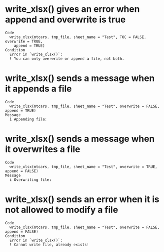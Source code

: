 # write_xlsx() gives an error when append and overwrite is true

    Code
      write_xlsx(mtcars, tmp_file, sheet_name = "Test", TOC = FALSE, overwrite = TRUE,
        append = TRUE)
    Condition
      Error in `write_xlsx()`:
      ! You can only overwrite or append a file, not both.

# write_xlsx() sends a message when it appends a file

    Code
      write_xlsx(mtcars, tmp_file, sheet_name = "Test", overwrite = FALSE, append = TRUE)
    Message
      i Appending file:

# write_xlsx() sends a message when it overwrites a file

    Code
      write_xlsx(mtcars, tmp_file, sheet_name = "Test", overwrite = TRUE, append = FALSE)
    Message
      i Overwriting file:

# write_xlsx() sends an error when it is not allowed to modify a file

    Code
      write_xlsx(mtcars, tmp_file, sheet_name = "Test", overwrite = FALSE, append = FALSE)
    Condition
      Error in `write_xlsx()`:
      ! Cannot write file, already exists!

